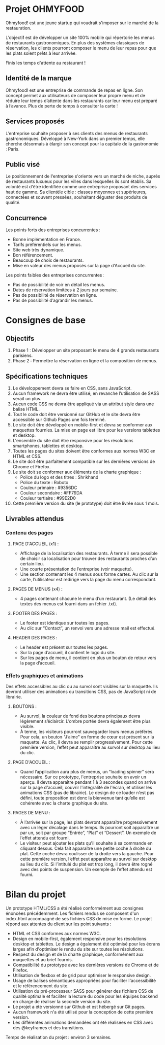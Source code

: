 # Projet OHMYFOOD

Ohmyfood! est une jeune startup qui voudrait s'imposer sur le marché de la restauration.

L'objectif est de développer un site 100% mobile qui répertorie les menus de restaurants gastronomiques.
En plus des systèmes classiques de réservation, les clients pourront composer le menu de leur repas pour que les plats soient prêts à leur arrivée.

Finis les temps d'attente au restaurant !

## Identité de la marque

Ohmyfood! est une entreprise de commande de repas en ligne.
Son concept permet aux utilisateurs de composer leur propre menu et de réduire leur temps d’attente dans les
restaurants car leur menu est préparé à l’avance.
Plus de perte de temps à consulter la carte !

## Services proposés

L'entreprise souhaite proposer à ses clients des menus de restaurants gastronomiques.
Développé à New-York dans un premier temps, elle cherche désormais à élargir son concept pour la capitale de la gastronomie : Paris.

## Public visé

Le positionnement de l'entreprise s'oriente vers un marché de niche, auprès de restaurants luxueux pour les villes
dans lesquelles ils sont établis.
Sa volonté est d'être identifiée comme une entreprise proposant des services haut de gamme.
Sa clientèle cible : classes moyennes et supérieures, connectées et souvent pressées, souhaitant déguster des
produits de qualité.

## Concurrence

Les points forts des entreprises concurrentes :

- Bonne implémentation en France.
- Tarifs préférentiels sur les menus.
- Site web très dynamique.
- Bon référencement.
- Beaucoup de choix de restaurants.
- Mise en valeur des menus proposés sur la page d'Accueil du site.

Les points faibles des entreprises concurrentes :

- Pas de possibilité de voir en détail les menus.
- Dates de réservation limitées à 2 jours par semaine.
- Pas de possibilité de réservation en ligne.
- Pas de possibilité d’agrandir les menus.

# Consignes de base

## Objectifs

1. Phase 1 : Développer un site proposant le menu de 4 grands restaurants parisiens.
2. Phase 2 : Permettre la réservation en ligne et la composition de menus.

## Spécifications techniques

1. Le développement devra se faire en CSS, sans JavaScript.
2. Aucun framework ne devra être utilisé, en revanche l’utilisation de SASS serait un plus.
3. Aucun code CSS ne devra être appliqué via un attribut style dans une balise HTML.
4. Tout le code doit être versionné sur GitHub et le site devra être accessible sur Github Pages une fois terminé.
5. Le site doit être développé en mobile-first et devra se conformer aux maquettes fournies.
   La mise en page est libre pour les versions tablettes et desktop.
6. L'ensemble du site doit être responsive pour les résolutions smartphones, tablettes et desktop.
7. Toutes les pages du sites doivent être conformes aux normes W3C en HTML et CSS.
8. Le site doit être parfaitement compatible sur les dernières versions de Chrome et Firefox.
9. Le site doit se conformer aux éléments de la charte graphique :
   - Police du logo et des titres : Shrikhand
   - Police du texte : Roboto
   - Couleur primaire : #9356DC
   - Couleur secondaire : #FF79DA
   - Couleur tertiaire : #99E2D0
10. Cette première version du site (le prototype) doit être livrée sous 1 mois.

## Livrables attendus

### Contenu des pages

1. PAGE D'ACCUEIL (x1) :

   - Affichage de la localisation des restaurants.
     À terme il sera possible de choisir sa localisation pour trouver des restaurants proches d’un certain lieu.
   - Une courte présentation de l’entreprise (voir maquette).
   - Une section contenant les 4 menus sous forme cartes.
     Au clic sur la carte, l’utilisateur est redirigé vers la page du menu correspondant.

2. PAGES DE MENUS (x4) :

   - 4 pages contenant chacune le menu d’un restaurant.
     (Le détail des textes des menus est fourni dans un fchier .txt).

3. FOOTER DES PAGES :

   - Le footer est identique sur toutes les pages.
   - Au clic sur “Contact”, un renvoi vers une adresse mail est effectué.

4. HEADER DES PAGES :

   - Le header est présent sur toutes les pages.
   - Sur la page d’accueil, il contient le logo du site.
   - Sur les pages de menu, il contient en plus un bouton de retour vers la page d’accueil.

### Effets graphiques et animations

Des effets accessibles au clic ou au survol sont visibles sur la maquette.
Ils devront utiliser des animations ou transitions CSS, pas de JavaScript ni de librairie.

1. BOUTONS :

   - Au survol, la couleur de fond des boutons principaux devra légèrement s’éclaircir.
     L’ombre portée devra également être plus visible.
   - À terme, les visiteurs pourront sauvegarder leurs menus préférés.
     Pour cela, un bouton "J’aime" en forme de cœur est présent sur la maquette.
     Au clic, il devra se remplir progressivement.
     Pour cette première version, l’effet peut apparaître au survol sur desktop au lieu du clic.

2. PAGE D'ACCUEIL :

   - Quand l’application aura plus de menus, un “loading spinner” sera nécessaire.
     Sur ce prototype, l'entreprise souhaite en avoir un aperçu.
     Il devra apparaître pendant 1 à 3 secondes quand on arrive sur la page d'accueil, couvrir l'intégralité de l'écran, et utiliser les animations CSS (pas de librairie).
     Le design de ce loader n’est pas défini, toute proposition est donc la bienvenue tant qu’elle est cohérente avec la charte graphique du site.

3. PAGES DE MENU :

   - À l’arrivée sur la page, les plats devront apparaître progressivement avec un léger
     décalage dans le temps.
     Ils pourront soit apparaître un par un, soit par groupe “Entrée”, “Plat” et “Dessert”.
     Un exemple de l’effet attendu est fourni.
   - Le visiteur peut ajouter les plats qu'il souhaite à sa commande en cliquant dessus.
     Cela fait apparaître une petite coche à droite du plat.
     Cette coche devra coulisser de la droite vers la gauche.
     Pour cette première version, l’effet peut apparaître au survol sur desktop au lieu du clic.
     Si l’intitulé du plat est trop long, il devra être rogné avec des points de suspension.
     Un exemple de l’effet attendu est fourni.

# Bilan du projet

Un prototype HTML/CSS a été réalisé conformément aux consignes énoncées précédemment.
Les fichiers rendus se composent d'un index.html accompagné de ses fichiers CSS de mise en forme.
Le projet répond aux attentes du client sur les point suivants :

- HTML et CSS conformes aux normes W3C.
- Design en mobile-first, également responsive pour les résolutions desktop et tablettes.
  Le design a également été optimisé pour les écrans larges afin d'optimiser le rendu du site sur toutes les résolutions.
- Respect du design et de la charte graphique, conformément aux maquettes et au brief fournis.
- Compatibilité du prototype avec les dernières versions de Chrome et de Firefox.
- Utilisation de flexbox et de grid pour optimiser le responsive design.
- Usage de balises sémantiques appropriées pour faciliter l'accessibilité et le référencement du site.
- Utilisation du pré-processeur SASS pour générer des fichiers CSS de qualité optimale et faciliter la lecture
  du code pour les équipes backend en charge de réaliser la seconde version du site.
- Le projet a été versionné sur Github et est hébergé sur Git pages.
- Aucun framework n'a été utilisé pour la conception de cette première version.
- Les différentes animations demandées ont été réalisées en CSS avec des @keyframes et des transitions.

Temps de réalisation du projet : environ 3 semaines.
